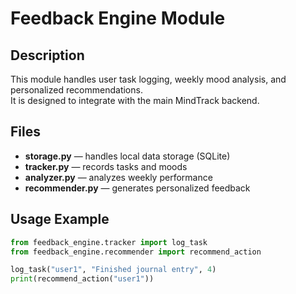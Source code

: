 # Feedback Engine Module

## Description
This module handles user task logging, weekly mood analysis, and personalized recommendations.  
It is designed to integrate with the main MindTrack backend.

## Files
- **storage.py** — handles local data storage (SQLite)
- **tracker.py** — records tasks and moods
- **analyzer.py** — analyzes weekly performance
- **recommender.py** — generates personalized feedback

## Usage Example
```python
from feedback_engine.tracker import log_task
from feedback_engine.recommender import recommend_action

log_task("user1", "Finished journal entry", 4)
print(recommend_action("user1"))
```
